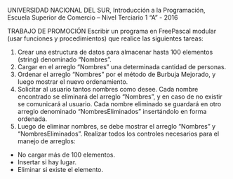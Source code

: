 UNIVERSIDAD NACIONAL DEL SUR, Introducción a la Programación,
Escuela Superior de Comercio – Nivel Terciario 1 “A” - 2016

TRABAJO DE PROMOCIÓN
Escribir un programa en FreePascal modular (usar funciones y procedimientos) que realice las siguientes tareas:

1) Crear una estructura de datos para almacenar hasta 100 elementos (string) denominado “Nombres”.
2) Cargar en el arreglo “Nombres” una determinada cantidad de personas.
3) Ordenar el arreglo “Nombres” por el método de Burbuja Mejorado, y luego mostrar el nuevo ordenamiento.
4) Solicitar al usuario tantos nombres como desee. Cada nombre encontrado se eliminará del arreglo “Nombres”, y en caso de no existir se comunicará al usuario. Cada nombre eliminado se guardará en otro arreglo denominado “NombresEliminados” insertándolo en forma ordenada.
5) Luego de eliminar nombres, se debe mostrar el arreglo “Nombres” y “NombresEliminados”.
Realizar todos los controles necesarios para el manejo de arreglos:
  - No cargar más de 100 elementos.
  - Insertar si hay lugar.
  - Eliminar si existe el elemento.
